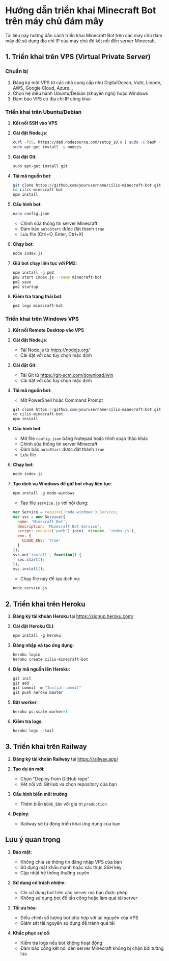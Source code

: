 # Hướng dẫn triển khai Minecraft Bot trên máy chủ đám mây

Tài liệu này hướng dẫn cách triển khai Minecraft Bot trên các máy chủ đám mây để sử dụng địa chỉ IP của máy chủ đó kết nối đến server Minecraft.

## 1. Triển khai trên VPS (Virtual Private Server)

### Chuẩn bị

1. Đăng ký một VPS từ các nhà cung cấp như DigitalOcean, Vultr, Linode, AWS, Google Cloud, Azure...
2. Chọn hệ điều hành Ubuntu/Debian (khuyến nghị) hoặc Windows
3. Đảm bảo VPS có địa chỉ IP công khai

### Triển khai trên Ubuntu/Debian

1. **Kết nối SSH vào VPS**

2. **Cài đặt Node.js**:
   ```bash
   curl -fsSL https://deb.nodesource.com/setup_18.x | sudo -E bash -
   sudo apt-get install -y nodejs
   ```

3. **Cài đặt Git**:
   ```bash
   sudo apt-get install git
   ```

4. **Tải mã nguồn bot**:
   ```bash
   git clone https://github.com/yourusername/cilis-minecraft-bot.git
   cd cilis-minecraft-bot
   npm install
   ```

5. **Cấu hình bot**:
   ```bash
   nano config.json
   ```
   - Chỉnh sửa thông tin server Minecraft
   - Đảm bảo `autoStart` được đặt thành `true`
   - Lưu file (Ctrl+O, Enter, Ctrl+X)

6. **Chạy bot**:
   ```bash
   node index.js
   ```

7. **Giữ bot chạy liên tục với PM2**:
   ```bash
   npm install -g pm2
   pm2 start index.js --name minecraft-bot
   pm2 save
   pm2 startup
   ```

8. **Kiểm tra trạng thái bot**:
   ```bash
   pm2 logs minecraft-bot
   ```

### Triển khai trên Windows VPS

1. **Kết nối Remote Desktop vào VPS**

2. **Cài đặt Node.js**:
   - Tải Node.js từ https://nodejs.org/
   - Cài đặt với các tùy chọn mặc định

3. **Cài đặt Git**:
   - Tải Git từ https://git-scm.com/download/win
   - Cài đặt với các tùy chọn mặc định

4. **Tải mã nguồn bot**:
   - Mở PowerShell hoặc Command Prompt
   ```powershell
   git clone https://github.com/yourusername/cilis-minecraft-bot.git
   cd cilis-minecraft-bot
   npm install
   ```

5. **Cấu hình bot**:
   - Mở file `config.json` bằng Notepad hoặc trình soạn thảo khác
   - Chỉnh sửa thông tin server Minecraft
   - Đảm bảo `autoStart` được đặt thành `true`
   - Lưu file

6. **Chạy bot**:
   ```powershell
   node index.js
   ```

7. **Tạo dịch vụ Windows để giữ bot chạy liên tục**:
   ```powershell
   npm install -g node-windows
   ```
   - Tạo file `service.js` với nội dung:
   ```javascript
   var Service = require('node-windows').Service;
   var svc = new Service({
     name: 'Minecraft Bot',
     description: 'Minecraft Bot Service',
     script: require('path').join(__dirname, 'index.js'),
     env: {
       CLOUD_ENV: 'true'
     }
   });
   svc.on('install', function() {
     svc.start();
   });
   svc.install();
   ```
   - Chạy file này để tạo dịch vụ:
   ```powershell
   node service.js
   ```

## 2. Triển khai trên Heroku

1. **Đăng ký tài khoản Heroku** tại https://signup.heroku.com/

2. **Cài đặt Heroku CLI**:
   ```powershell
   npm install -g heroku
   ```

3. **Đăng nhập và tạo ứng dụng**:
   ```powershell
   heroku login
   heroku create cilis-minecraft-bot
   ```

4. **Đẩy mã nguồn lên Heroku**:
   ```powershell
   git init
   git add .
   git commit -m "Initial commit"
   git push heroku master
   ```

5. **Bật worker**:
   ```powershell
   heroku ps:scale worker=1
   ```

6. **Kiểm tra logs**:
   ```powershell
   heroku logs --tail
   ```

## 3. Triển khai trên Railway

1. **Đăng ký tài khoản Railway** tại https://railway.app/

2. **Tạo dự án mới**:
   - Chọn "Deploy from GitHub repo"
   - Kết nối với GitHub và chọn repository của bạn

3. **Cấu hình biến môi trường**:
   - Thêm biến `NODE_ENV` với giá trị `production`

4. **Deploy**:
   - Railway sẽ tự động triển khai ứng dụng của bạn

## Lưu ý quan trọng

1. **Bảo mật**:
   - Không chia sẻ thông tin đăng nhập VPS của bạn
   - Sử dụng mật khẩu mạnh hoặc xác thực SSH key
   - Cập nhật hệ thống thường xuyên

2. **Sử dụng có trách nhiệm**:
   - Chỉ sử dụng bot trên các server mà bạn được phép
   - Không sử dụng bot để tấn công hoặc làm quá tải server

3. **Tối ưu hóa**:
   - Điều chỉnh số lượng bot phù hợp với tài nguyên của VPS
   - Giám sát tài nguyên sử dụng để tránh quá tải

4. **Khắc phục sự cố**:
   - Kiểm tra logs nếu bot không hoạt động
   - Đảm bảo cổng kết nối đến server Minecraft không bị chặn bởi tường lửa 
